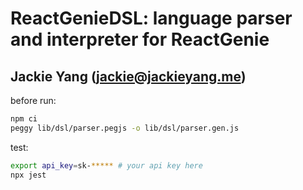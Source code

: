ReactGenieDSL: language parser and interpreter for ReactGenie
=========================================================
Jackie Yang (jackie@jackieyang.me)
----------------------------------

before run:

```bash
npm ci
peggy lib/dsl/parser.pegjs -o lib/dsl/parser.gen.js
```

test:

```bash
export api_key=sk-***** # your api key here
npx jest
```